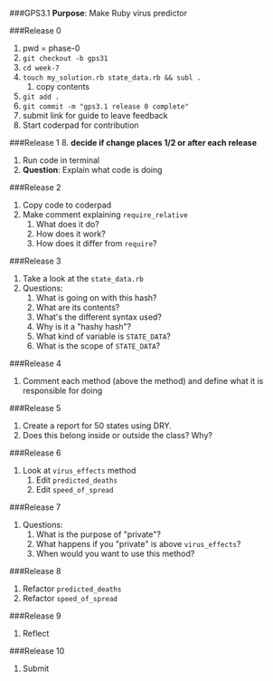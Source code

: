 ###GPS3.1
**Purpose**: Make Ruby virus predictor 

###Release 0
1. pwd = phase-0
2. `git checkout -b gps31`
3. `cd week-7`
1. `touch my_solution.rb state_data.rb && subl .`
	1. copy contents
5. `git add .`
6. `git commit -m "gps3.1 release 0 complete"`
7. submit link for guide to leave feedback
1. Start coderpad for contribution

###Release 1
8. **decide if change places 1/2 or after each release**
1. Run code in terminal
1. **Question**: Explain what code is doing

###Release 2
1. Copy code to coderpad
1. Make comment explaining `require_relative`
	1. What does it do?
	1. How does it work?
	1. How does it differ from `require`?


###Release 3
1. Take a look at the `state_data.rb`
1. Questions:
	1. What is going on with this hash?
	1. What are its contents?
	1. What's the different syntax used?
	1. Why is it a "hashy hash"?
	1. What kind of variable is `STATE_DATA`?
	1. What is the scope of `STATE_DATA`?
 
###Release 4
1. Comment each method (above the method) and define what it is responsible for doing

###Release 5 
1. Create a report for 50 states using DRY.
1. Does this belong inside or outside the class? Why?

###Release 6
1. Look at `virus_effects` method
	1. Edit `predicted_deaths`
	1. Edit `speed_of_spread`

###Release 7
1. Questions:
	1. What is  the purpose of "private"?
	1. What happens if you "private" is above `virus_effects`?
	1. When would you want to use this method?

###Release 8
1. Refactor `predicted_deaths`
1. Refactor `speed_of_spread`

###Release 9
1. Reflect

###Release 10
1. Submit